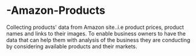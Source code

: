 # -Amazon-Products
Collecting products' data from Amazon site..i.e product prices, product names and links to their images.
To enable business owners to have the data that can help them with analysis of the business they are conducting by considering available products
and their markets.
